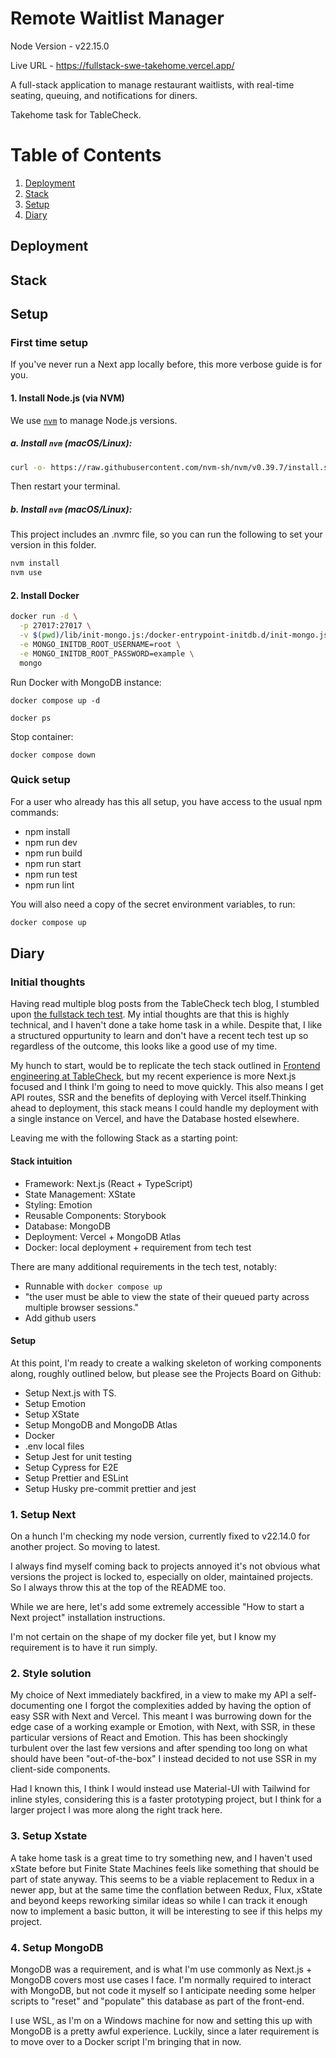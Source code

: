 # Remote Waitlist Manager

Node Version - v22.15.0

Live URL - https://fullstack-swe-takehome.vercel.app/

A full-stack application to manage restaurant waitlists, with real-time seating, queuing, and notifications for diners.

Takehome task for TableCheck.

# Table of Contents

1. [Deployment](#deployment)
2. [Stack](#stack)
3. [Setup](#setup)
4. [Diary](#diary)

## Deployment

## Stack

## Setup

### First time setup

If you've never run a Next app locally before, this more verbose guide is for you.

#### 1. Install Node.js (via NVM)

We use [`nvm`](https://github.com/nvm-sh/nvm) to manage Node.js versions.

##### a. Install `nvm` (macOS/Linux):

```bash
curl -o- https://raw.githubusercontent.com/nvm-sh/nvm/v0.39.7/install.sh | bash
```

Then restart your terminal.

##### b. Install `nvm` (macOS/Linux):

This project includes an .nvmrc file, so you can run the following to set your version in this folder.

```bash
nvm install
nvm use
```

#### 2. Install Docker

```bash
docker run -d \
  -p 27017:27017 \
  -v $(pwd)/lib/init-mongo.js:/docker-entrypoint-initdb.d/init-mongo.js:ro \
  -e MONGO_INITDB_ROOT_USERNAME=root \
  -e MONGO_INITDB_ROOT_PASSWORD=example \
  mongo

```

Run Docker with MongoDB instance:

```
docker compose up -d
```

```
docker ps
```

Stop container:

```
docker compose down
```

### Quick setup

For a user who already has this all setup, you have access to the usual npm commands:

- npm install
- npm run dev
- npm run build
- npm run start
- npm run test
- npm run lint

You will also need a copy of the secret environment variables, to run:

```bash
docker compose up
```

## Diary

### Initial thoughts

Having read multiple blog posts from the TableCheck tech blog, I stumbled upon [the fullstack tech test](https://github.com/TableCheck-Labs/fullstack-swe-takehome). My intial thoughts are that this is highly technical, and I haven't done a take home task in a while. Despite that, I like a structured oppurtunity to learn and don't have a recent tech test up so regardless of the outcome, this looks like a good use of my time.

My hunch to start, would be to replicate the tech stack outlined in [Frontend engineering at TableCheck](https://www.tablecheck.com/en/blog/tech/frontend-engineering-at-tablecheck/), but my recent experience is more Next.js focused and I think I'm going to need to move quickly. This also means I get API routes, SSR and the benefits of deploying with Vercel itself.Thinking ahead to deployment, this stack means I could handle my deployment with a single instance on Vercel, and have the Database hosted elsewhere.

Leaving me with the following Stack as a starting point:

#### Stack intuition

- Framework: Next.js (React + TypeScript)
- State Management: XState
- Styling: Emotion
- Reusable Components: Storybook
- Database: MongoDB
- Deployment: Vercel + MongoDB Atlas
- Docker: local deployment + requirement from tech test

There are many additional requirements in the tech test, notably:

- Runnable with `docker compose up`
- "the user must be able to view the state of their queued party across multiple browser sessions."
- Add github users

#### Setup

At this point, I'm ready to create a walking skeleton of working components along, roughly outlined below, but please see the Projects Board on Github:

- Setup Next.js with TS.
- Setup Emotion
- Setup XState
- Setup MongoDB and MongoDB Atlas
- Docker
- .env local files
- Setup Jest for unit testing
- Setup Cypress for E2E
- Setup Prettier and ESLint
- Setup Husky pre-commit prettier and jest

### 1. Setup Next

On a hunch I'm checking my node version, currently fixed to v22.14.0 for another project. So moving to latest.

I always find myself coming back to projects annoyed it's not obvious what versions the project is locked to, especially on older, maintained projects. So I always throw this at the top of the README too.

While we are here, let's add some extremely accessible "How to start a Next project" installation instructions.

I'm not certain on the shape of my docker file yet, but I know my requirement is to have it run simply.

### 2. Style solution

My choice of Next immediately backfired, in a view to make my API a self-documenting one I forgot the complexities added by having the option of easy SSR with Next and Vercel. This meant I was burrowing down for the edge case of a working example or Emotion, with Next, with SSR, in these particular versions of React and Emotion. This has been shockingly turbulent over the last few versions and after spending too long on what should have been "out-of-the-box" I instead decided to not use SSR in my client-side components.

Had I known this, I think I would instead use Material-UI with Tailwind for inline styles, considering this is a faster prototyping project, but I think for a larger project I was more along the right track here.

### 3. Setup Xstate

A take home task is a great time to try something new, and I haven't used xState before but Finite State Machines feels like something that should be part of state anyway. This seems to be a viable replacement to Redux in a newer app, but at the same time the conflation between Redux, Flux, xState and beyond keeps reworking similar ideas so while I can track it enough now to implement a basic button, it will be interesting to see if this helps my project.

### 4. Setup MongoDB

MongoDB was a requirement, and is what I'm use commonly as Next.js + MongoDB covers most use cases I face. I'm normally required to interact with MongoDB, but not code it myself so I anticipate needing some helper scripts to "reset" and "populate" this database as part of the front-end.

I use WSL, as I'm on a Windows machine for now and setting this up with MongoDB is a pretty awful experience. Luckily, since a later requirement is to move over to a Docker script I'm bringing that in now.
